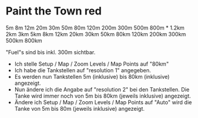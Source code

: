 # Paint the Town red

5m
8m
12m
20m
30m
50m
80m
120m
200m
300m
500m
800m *
1.2km
2km
3km
5km
8km
12km
20km
30km
50km
80km
120km
200km
300km
500km
800km

"Fuel"s sind bis inkl. 300m sichtbar.

* Ich stelle Setup / Map / Zoom Levels / Map Points auf "80km"
* Ich habe die Tankstellen auf "resolution 1" angegeben.
* Es werden nun Tankstellen 5m (inklusive) bis 80km (inklusive) angezeigt.
* Nun ändere ich die Angabe auf "resolution 2" bei den Tankstellen. Die Tanke wird immer noch von 5m bis 80km (jeweils inklusive) angezeigt.
* Ändere ich Setup / Map / Zoom Levels / Map Points auf "Auto" wird die Tanke von 5m bis 80m (jeweils inklusive) angezeigt.
